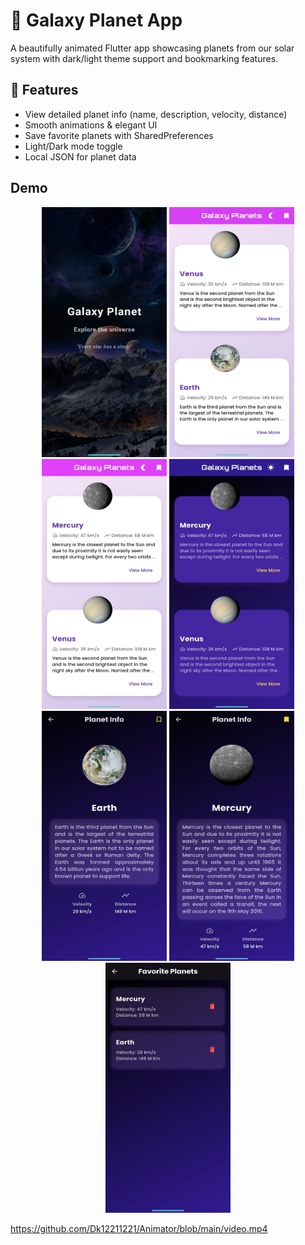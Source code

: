 # 🌌 Galaxy Planet App

A beautifully animated Flutter app showcasing planets from our solar system with dark/light theme support and bookmarking features.

## 🚀 Features
- View detailed planet info (name, description, velocity, distance)
- Smooth animations & elegant UI
- Save favorite planets with SharedPreferences
- Light/Dark mode toggle
- Local JSON for planet data

## Demo
<p align="center">
<img src="https://github.com/Dk12211221/Animator/blob/main/1.jpg" alt="App Screenshot" width="200" height="400"/>
<img src="https://github.com/Dk12211221/Animator/blob/main/2.jpg" alt="App Screenshot" width="200" height="400"/>
<img src="https://github.com/Dk12211221/Animator/blob/main/3.jpg" alt="App Screenshot" width="200" height="400"/>
<img src="https://github.com/Dk12211221/Animator/blob/main/4.jpg" alt="App Screenshot" width="200" height="400"/>
<img src="https://github.com/Dk12211221/Animator/blob/main/5.jpg" alt="App Screenshot" width="200" height="400"/>
<img src="https://github.com/Dk12211221/Animator/blob/main/6.jpg" alt="App Screenshot" width="200" height="400"/>
<img src="https://github.com/Dk12211221/Animator/blob/main/7.jpg" alt="App Screenshot" width="200" height="400"/>
  
</p>


https://github.com/Dk12211221/Animator/blob/main/video.mp4
